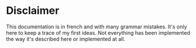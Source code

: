 # Disclaimer

This documentation is in french and with many grammar mistakes.
It's only here to keep a trace of my first ideas.
Not everything has been implemented the way it's described here or implemented at all.
